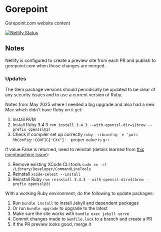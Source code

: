 # Gorepoint
Gorepoint.com website content

[![Netlify Status](https://api.netlify.com/api/v1/badges/b79a9a4c-cce0-4755-9cea-9a82336c7c05/deploy-status)](https://app.netlify.com/sites/epic-pike-25287d/deploys)

## Notes

Netlify is configured to create a preview site from each PR and publish to gorepoint.com when those changes are merged.

### Updates

The Gem package versions should periodically be updated to be clear of any security issues and to use a current version of Ruby.

Notes from May 2025 where I needed a big upgrade and also had a new Mac which didn't have Ruby on it yet:

1. Install RVM
2. Install Ruby 3.4.3 `rvm install 3.4.3 --with-openssl-dir=$(brew --prefix openssl@3)`
3. Check if compiler set up correctly `ruby -rrbconfig -e 'puts RbConfig::CONFIG["CXX"]'` - proper value is `g++`

If value False is returned, need to reinstall (details learned from [this eventmachine issue](https://github.com/eventmachine/eventmachine/issues/990#issuecomment-2448081063)):
1. Remove existing XCode CLI tools `sudo rm -rf /Library/Developer/CommandLineTools`
2. Reinstall `xcode-select --install`
3. Reinstall Ruby `rvm reinstall 3.4.3 --with-openssl-dir=$(brew --prefix openssl@3)`

With a working Ruby environment, do the following to update packages:
1. Run `bundle install` to install Jekyll and dependent packages
2. Or run `bundle upgrade` to upgrade to the latest
3. Make sure the site works with `bundle exec jekyll serve`
4. Commit changes made to `Gemfile.lock` to a branch and create a PR
5. If the PR preview looks good, merge it
